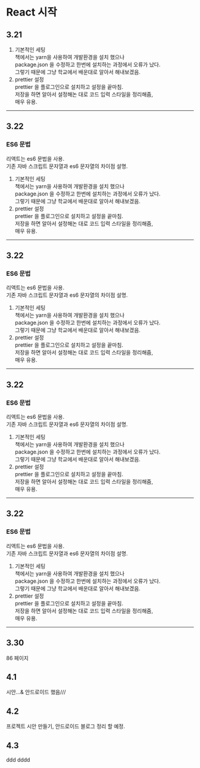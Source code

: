 # React 시작

## 3.21

1. 기본적인 세팅<br>
   책에서는 yarn을 사용하여 개발환경을 설치 했으나 <br>
   package.json 을 수정하고 한번에 설치하는 과정에서 오류가 났다.<br> 그렇기 때문에 그냥 학교에서 배운대로 알아서 해내보겠음.
2. prettier 설정<br>
   prettier 을 플로그인으로 설치하고 설정을 끝마침.<br>
   저장을 하면 알아서 설정해논 대로 코드 입력 스타일을 정리해줌,<br>
   매우 유용.

<hr>

## 3.22

### ES6 문법

리액트는 es6 문법을 사용.<br> 기존 자바 스크립트 문자열과 es6 문자열의 차이점 설명.

1. 기본적인 세팅<br>
   책에서는 yarn을 사용하여 개발환경을 설치 했으나 <br>
   package.json 을 수정하고 한번에 설치하는 과정에서 오류가 났다.<br> 그렇기 때문에 그냥 학교에서 배운대로 알아서 해내보겠음.
2. prettier 설정<br>
   prettier 을 플로그인으로 설치하고 설정을 끝마침.<br>
   저장을 하면 알아서 설정해논 대로 코드 입력 스타일을 정리해줌,<br>
   매우 유용.

<hr>

## 3.22

### ES6 문법

리액트는 es6 문법을 사용.<br> 기존 자바 스크립트 문자열과 es6 문자열의 차이점 설명.

1. 기본적인 세팅<br>
   책에서는 yarn을 사용하여 개발환경을 설치 했으나 <br>
   package.json 을 수정하고 한번에 설치하는 과정에서 오류가 났다.<br> 그렇기 때문에 그냥 학교에서 배운대로 알아서 해내보겠음.
2. prettier 설정<br>
   prettier 을 플로그인으로 설치하고 설정을 끝마침.<br>
   저장을 하면 알아서 설정해논 대로 코드 입력 스타일을 정리해줌,<br>
   매우 유용.

<hr>

## 3.22

### ES6 문법

리액트는 es6 문법을 사용.<br> 기존 자바 스크립트 문자열과 es6 문자열의 차이점 설명.

1. 기본적인 세팅<br>
   책에서는 yarn을 사용하여 개발환경을 설치 했으나 <br>
   package.json 을 수정하고 한번에 설치하는 과정에서 오류가 났다.<br> 그렇기 때문에 그냥 학교에서 배운대로 알아서 해내보겠음.
2. prettier 설정<br>
   prettier 을 플로그인으로 설치하고 설정을 끝마침.<br>
   저장을 하면 알아서 설정해논 대로 코드 입력 스타일을 정리해줌,<br>
   매우 유용.

<hr>

## 3.22

### ES6 문법

리액트는 es6 문법을 사용.<br> 기존 자바 스크립트 문자열과 es6 문자열의 차이점 설명.

1. 기본적인 세팅<br>
   책에서는 yarn을 사용하여 개발환경을 설치 했으나 <br>
   package.json 을 수정하고 한번에 설치하는 과정에서 오류가 났다.<br> 그렇기 때문에 그냥 학교에서 배운대로 알아서 해내보겠음.
2. prettier 설정<br>
prettier 을 플로그인으로 설치하고 설정을 끝마침.<br>
저장을 하면 알아서 설정해논 대로 코드 입력 스타일을 정리해줌,<br>
매우 유용.
<hr>

## 3.30

86 페이지

## 4.1

시안...& 안드로이드 했음///

## 4.2

프로젝트 시안 만들기, 안드로이드 블로그 정리 할 예정.

## 4.3

ddd
dddd
